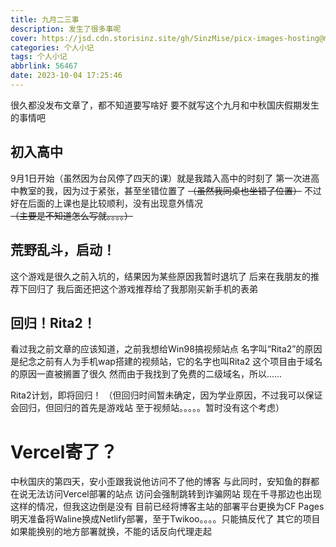 ```yaml
---
title: 九月二三事
description: 发生了很多事呢
cover: https://jsd.cdn.storisinz.site/gh/SinzMise/picx-images-hosting@master/pc.6f0hm71zvw.webp
categories: 个人小记
tags: 个人小记
abbrlink: 56467
date: 2023-10-04 17:25:46
---
```

很久都没发布文章了，都不知道要写啥好
要不就写这个九月和中秋国庆假期发生的事情吧

## 初入高中
9月1日开始（虽然因为台风停了四天的课）就是我踏入高中的时刻了
第一次进高中教室的我，因为过于紧张，甚至坐错位置了 ~~（虽然我同桌也坐错了位置）~~
不过好在后面的上课也是比较顺利，没有出现意外情况
~~（主要是不知道怎么写就。。。。）~~

## 荒野乱斗，启动！
这个游戏是很久之前入坑的，结果因为某些原因我暂时退坑了
后来在我朋友的推荐下回归了
我后面还把这个游戏推荐给了我那刚买新手机的表弟

## 回归！Rita2！
看过我之前文章的应该知道，之前我想给Win98搞视频站点
名字叫“Rita2”的原因是纪念之前有人为手机wap搭建的视频站，它的名字也叫Rita2
这个项目由于域名的原因一直被搁置了很久
然而由于我找到了免费的二级域名，所以......

Rita2计划，即将回归！
（但回归时间暂未确定，因为学业原因，不过我可以保证会回归，但回归的首先是游戏站
至于视频站。。。。。暂时没有这个考虑）

# Vercel寄了？
中秋国庆的第四天，安小歪跟我说他访问不了他的博客
与此同时，安知鱼的群都在说无法访问Vercel部署的站点
访问会强制跳转到诈骗网站
现在千寻那边也出现这样的情况，但我这边倒是没有
目前已经将博客主站的部署平台更换为CF Pages
明天准备将Waline换成Netlify部署，至于Twikoo。。。。只能搞反代了
其它的项目如果能换别的地方部署就换，不能的话反向代理走起